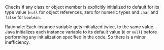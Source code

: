 Checks if any class or object member is explicitly initialized to default for its type value (`null` for object references, zero for numeric types and `char` and `false` for `boolean`.

Rationale: Each instance variable gets initialized twice, to the same value. Java initializes each instance variable to its default value (`0` or `null`) before performing any initialization specified in the code. So there is a minor inefficiency.